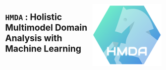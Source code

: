 
<a href="https://github.com/haghish/HMDA"><img src='man/figures/HMDA.png' align="right" height="200" /></a>

**`HMDA`** : Holistic Multimodel Domain Analysis with Machine Learning
================================================================





